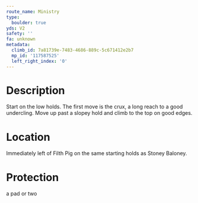 ```yaml
---
route_name: Ministry
type:
  boulder: true
yds: V2
safety: ''
fa: unknown
metadata:
  climb_id: 7a81739e-7483-4686-889c-5c671412e2b7
  mp_id: '117587525'
  left_right_index: '0'
---
```

# Description
Start on the low holds. The first move is the crux, a long reach to a good undercling. Move up past a slopey hold and climb to the top on good edges.

# Location
Immediately left of Filth Pig on the same starting holds as Stoney Baloney.

# Protection
a pad or two
